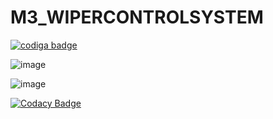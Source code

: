 # M3_WIPERCONTROLSYSTEM

<a href="https://app.codiga.io/hub/user/github/Kavya1-2-3">
   <img src="https://api.codiga.io/public/badge/user/github/Kavya1-2-3?style=light" alt="codiga badge" />
</a>

![image](https://user-images.githubusercontent.com/101272208/168411329-51a849f5-353a-4cb8-b33b-7c5448050967.png)

![image](https://user-images.githubusercontent.com/101272208/168411270-720672a7-7abe-4965-9ef4-5a68d9f74e80.png)

[![Codacy Badge](https://app.codacy.com/project/badge/Grade/5687b912210a4aa8a07409885a0f1eca)](https://www.codacy.com/gh/Kavya1-2-3/M3_WIPERCONTROLSYSTEM/dashboard?utm_source=github.com&amp;utm_medium=referral&amp;utm_content=Kavya1-2-3/M3_WIPERCONTROLSYSTEM&amp;utm_campaign=Badge_Grade)
